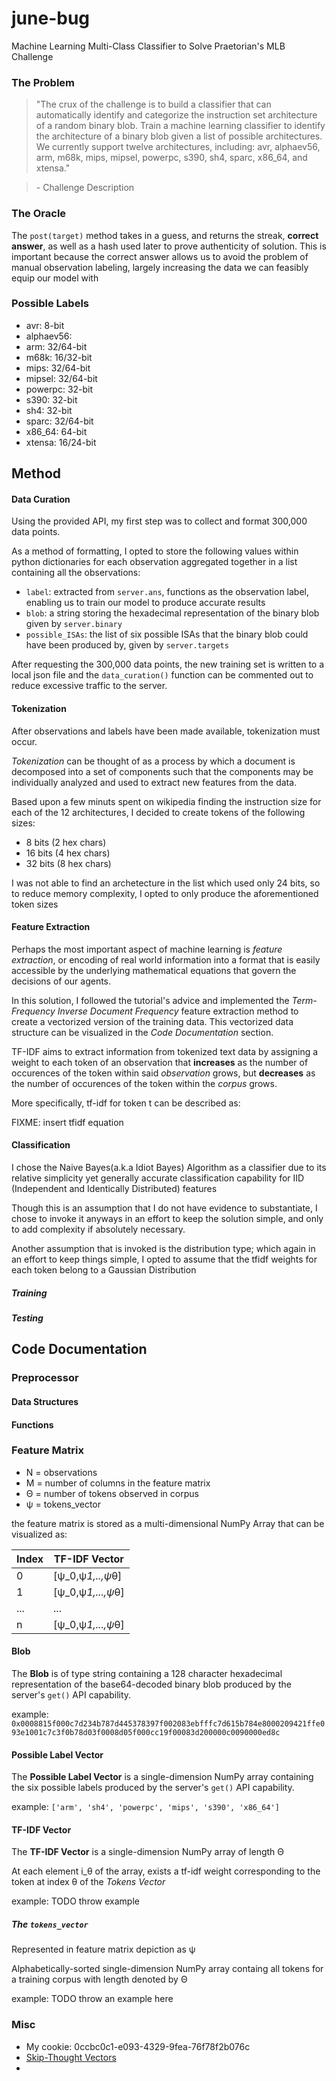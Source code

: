 june-bug
================

Machine Learning Multi-Class Classifier to Solve Praetorian's MLB Challenge

### The Problem

> "The crux of the challenge is to build a classifier that can automatically identify and categorize the instruction set architecture of a random binary blob. Train a machine learning classifier to identify the architecture of a binary blob given a list of possible architectures. We currently support twelve architectures, including: avr, alphaev56, arm, m68k, mips, mipsel, powerpc, s390, sh4, sparc, x86_64, and xtensa."

> \- Challenge Description 



### The Oracle
The `post(target)` method takes in a guess, and returns the streak, **correct answer**, as well as a hash used later to prove authenticity of solution. This is important because the correct answer allows us to avoid the problem of manual observation labeling, largely increasing the data we can feasibly equip our model with


### Possible Labels
- avr: 8-bit
- alphaev56: 
- arm: 32/64-bit
- m68k: 16/32-bit
- mips: 32/64-bit
- mipsel: 32/64-bit
- powerpc: 32-bit
- s390: 32-bit
- sh4: 32-bit
- sparc: 32/64-bit
- x86_64: 64-bit
- xtensa: 16/24-bit


## Method

#### Data Curation
Using the provided API, my first step was to collect and format 300,000 data points.

As a method of formatting, I opted to store the following values within python dictionaries for each observation aggregated together in a list containing all the observations:

- `label`: extracted from `server.ans`, functions as the observation label, enabling us to train our model to produce accurate results
- `blob`: a string storing the hexadecimal representation of the binary blob given by `server.binary`
- `possible_ISAs`: the list of six possible ISAs that the binary blob could have been produced by, given by `server.targets`

After requesting the 300,000 data points, the new training set is written to a local json file and the `data_curation()` function can be commented out to reduce excessive traffic to the server.


#### Tokenization 
After observations and labels have been made available, tokenization must occur. 

*Tokenization* can be thought of as a process by which a document is decomposed into a set of components such that the components may be individually analyzed and used to extract new features from the data.

Based upon a few minuts spent on wikipedia finding the instruction size for each of the 12 architectures, I decided to create tokens of the following sizes:
- 8 bits (2 hex chars)
- 16 bits (4 hex chars)
- 32 bits (8 hex chars)

I was not able to find an archetecture in the list which used only 24 bits, so to reduce memory complexity, I opted to only produce the aforementioned token sizes 

#### Feature Extraction 
Perhaps the most important aspect of machine learning is *feature extraction*, or encoding of real world information into a format that is easily accessible by the underlying mathematical equations that govern the decisions of our agents.

In this solution, I followed the tutorial's advice and implemented the *Term-Frequency Inverse Document Frequency* feature extraction method to create a vectorized version of the training data. This vectorized data structure can be visualized in the *Code Documentation* section.

TF-IDF aims to extract information from tokenized text data by assigning a weight to each token of an observation that **increases** as the number of occurences of the token within said *observation* grows, but **decreases** as the number of occurences of the token within the *corpus* grows.

More specifically, tf-idf for token t can be described as:

FIXME: insert tfidf equation

#### Classification 
I chose the Naive Bayes(a.k.a Idiot Bayes) Algorithm as a classifier due to its relative simplicity yet generally accurate classification capability for IID (Independent and Identically Distributed) features

Though this is an assumption that I do not have evidence to substantiate, I chose to invoke it anyways in an effort to keep the solution simple, and only to add complexity if absolutely necessary. 

Another assumption that is invoked is the distribution type; which again in an effort to keep things simple, I opted to assume that the tfidf weights for each token belong to a Gaussian Distribution


##### Training 
##### Testing

## Code Documentation
### Preprocessor
#### Data Structures
#### Functions
### Feature Matrix

- N = observations
- M = number of columns in the feature matrix 
- &Theta; = number of tokens observed in corpus
- &psi; = tokens_vector

the feature matrix is stored as a multi-dimensional NumPy Array that can be visualized as:


| Index   | TF-IDF Vector                       |
| ------- | ------------                        |
| 0       | [&psi;_0,&psi;_1,..,&psi;_&theta;]  |
| 1       | [&psi;_0,&psi;_1,...,&psi;_&theta;] |
| ...     | ...                                 |
| n       | [&psi;_0,&psi;_1,...,&psi;_&theta;] |

#### Blob
The **Blob** is of type string containing a 128 character hexadecimal representation of the base64-decoded binary blob produced by the server's `get()` API capability.

example:
`0x0008815f000c7d234b787d445378397f002083ebfffc7d615b784e8000209421ffe093e1001c7c3f0b78d03f0008d05f000cc19f00083d200000c0090000ed8c`

#### Possible Label Vector
The **Possible Label Vector** is a single-dimension NumPy array containing the six possible labels produced by the server's `get()` API capability.

example: 
`['arm', 'sh4', 'powerpc', 'mips', 's390', 'x86_64']`

#### TF-IDF Vector
The **TF-IDF Vector** is a single-dimension NumPy array of length &Theta; 

At each element i_&theta; of the array, exists a tf-idf weight corresponding to the token at index &theta; of the *Tokens Vector*

example: 
TODO throw example

##### The `tokens_vector`
Represented in feature matrix depiction as &psi;

Alphabetically-sorted single-dimension NumPy array containg all tokens for a training corpus with length denoted by &Theta;


example: 
TODO throw an example here



### Misc
- My cookie: 0ccbc0c1-e093-4329-9fea-76f78f2b076c
- [Skip-Thought Vectors](https://arxiv.org/abs/1506.06726)
- 


